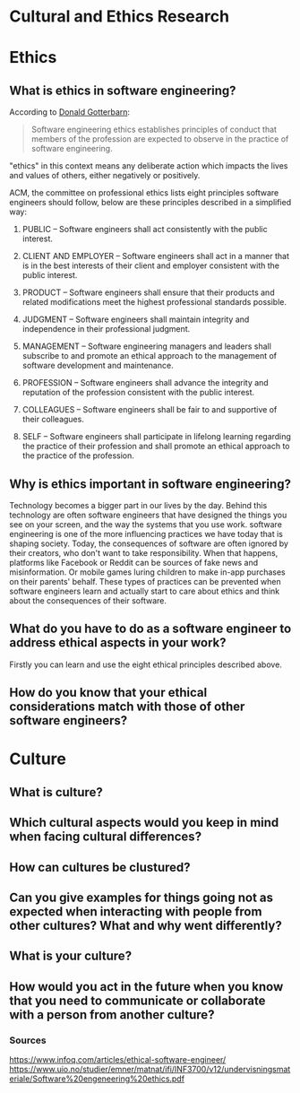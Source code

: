 # Cultural and Ethics Research

# Ethics

## What is ethics in software engineering?
According to [Donald Gotterbarn](https://www.uio.no/studier/emner/matnat/ifi/INF3700/v12/undervisningsmateriale/Software%20engeneering%20ethics.pdf):
> Software engineering ethics establishes principles of conduct that members of the profession are expected to observe in the practice of software engineering.

"ethics" in this context means any deliberate action which impacts the lives and values of others, either negatively or positively.

ACM, the committee on professional ethics lists eight principles software engineers should follow, below are these principles described in a simplified way:
1. PUBLIC – Software engineers shall act consistently with the public interest.

2. CLIENT AND EMPLOYER – Software engineers shall act in a manner that is in the best interests of their client and employer consistent with the public interest.

3. PRODUCT – Software engineers shall ensure that their products and related modifications meet the highest professional standards possible.

4. JUDGMENT – Software engineers shall maintain integrity and independence in their professional judgment.

5. MANAGEMENT – Software engineering managers and leaders shall subscribe to and promote an ethical approach to the management of software development and maintenance.

6. PROFESSION – Software engineers shall advance the integrity and reputation of the profession consistent with the public interest.

7. COLLEAGUES – Software engineers shall be fair to and supportive of their colleagues.

8. SELF – Software engineers shall participate in lifelong learning regarding the practice of their profession and shall promote an ethical approach to the practice of the profession.
## Why is ethics important in software engineering? 
Technology becomes a bigger part in our lives by the day. Behind this technology are often software engineers that have designed the things you see on your screen, and the way the systems that you use work. software engineering is one of the more influencing practices we have today that is shaping society. Today, the consequences of software are often ignored by their creators, who don't want to take responsibility. When that happens, platforms like Facebook or Reddit can be sources of fake news and misinformation. Or mobile games luring children to make in-app purchases on their parents' behalf. These types of practices can be prevented when software engineers learn and actually start to care about ethics and think about the consequences of their software.

## What do you have to do as a software engineer to address ethical aspects in your work? 
Firstly you can learn and use the eight ethical principles described above. 


## How do you know that your ethical considerations match with those of other software engineers? 

# Culture

## What is culture? 
## Which cultural aspects would you keep in mind when facing cultural differences? 
## How can cultures be clustured? 
## Can you give examples for things going not as expected when interacting with people from other cultures? What and why went differently? 
## What is your culture? 
## How would you  act in the future when you know that you need to communicate or collaborate with a person from another culture?

### Sources
https://www.infoq.com/articles/ethical-software-engineer/
https://www.uio.no/studier/emner/matnat/ifi/INF3700/v12/undervisningsmateriale/Software%20engeneering%20ethics.pdf
